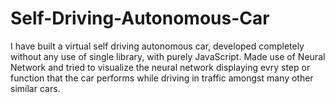 # Self-Driving-Autonomous-Car
I have built a virtual self driving autonomous car, developed completely without any use of single library, with purely JavaScript. Made use of Neural Network and tried to visualize the neural network displaying evry step or function that the car performs while driving in traffic amongst many other similar cars.
